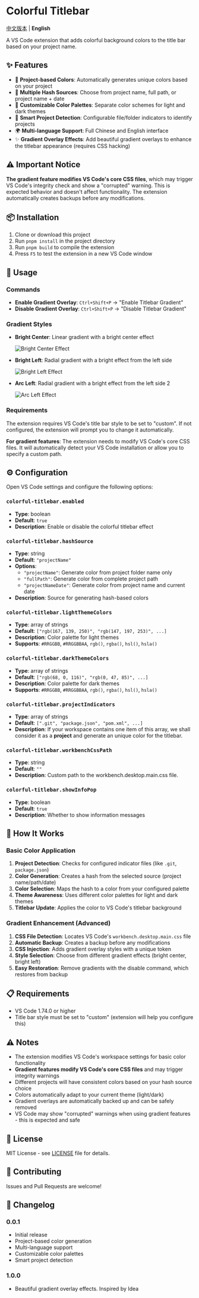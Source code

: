 # Colorful Titlebar

[中文版本](README.zh-cn.md) | **English**

A VS Code extension that adds colorful background colors to the title bar based on your project name.

## ✨ Features

- 🎨 **Project-based Colors**: Automatically generates unique colors based on your project
- 🔄 **Multiple Hash Sources**: Choose from project name, full path, or project name + date
- 🌈 **Customizable Color Palettes**: Separate color schemes for light and dark themes
- 📁 **Smart Project Detection**: Configurable file/folder indicators to identify projects
- 🌍 **Multi-language Support**: Full Chinese and English interface
- ✨ **Gradient Overlay Effects**: Add beautiful gradient overlays to enhance the titlebar appearance (requires CSS hacking)

## ⚠️ Important Notice

**The gradient feature modifies VS Code's core CSS files**, which may trigger VS Code's integrity check and show a "corrupted" warning. This is expected behavior and doesn't affect functionality. The extension automatically creates backups before any modifications.

## 📦 Installation

1. Clone or download this project
2. Run `pnpm install` in the project directory
3. Run `pnpm build` to compile the extension
4. Press `F5` to test the extension in a new VS Code window

## 🚀 Usage

### Commands

- **Enable Gradient Overlay**: `Ctrl+Shift+P` → "Enable Titlebar Gradient"
- **Disable Gradient Overlay**: `Ctrl+Shift+P` → "Disable Titlebar Gradient"

### Gradient Styles

- **Bright Center**: Linear gradient with a bright center effect

  ![Bright Center Effect](assets/light-center.png)

- **Bright Left**: Radial gradient with a bright effect from the left side

  ![Bright Left Effect](assets/light-left.png)

- **Arc Left**: Radial gradient with a bright effect from the left side 2

  ![Arc Left Effect](assets/arc-left.png)

### Requirements

The extension requires VS Code's title bar style to be set to "custom". If not configured, the extension will prompt you to change it automatically.

**For gradient features**: The extension needs to modify VS Code's core CSS files. It will automatically detect your VS Code installation or allow you to specify a custom path.

## ⚙️ Configuration

Open VS Code settings and configure the following options:

### `colorful-titlebar.enabled`

- **Type**: boolean
- **Default**: `true`
- **Description**: Enable or disable the colorful titlebar effect

### `colorful-titlebar.hashSource`

- **Type**: string
- **Default**: `"projectName"`
- **Options**:
  - `"projectName"`: Generate color from project folder name only
  - `"fullPath"`: Generate color from complete project path
  - `"projectNameDate"`: Generate color from project name and current date
- **Description**: Source for generating hash-based colors

### `colorful-titlebar.lightThemeColors`

- **Type**: array of strings
- **Default**: `["rgb(167, 139, 250)", "rgb(147, 197, 253)", ...]`
- **Description**: Color palette for light themes
- **Supports**: `#RRGGBB`, `#RRGGBBAA`, `rgb()`, `rgba()`, `hsl()`, `hsla()`

### `colorful-titlebar.darkThemeColors`

- **Type**: array of strings
- **Default**: `["rgb(68, 0, 116)", "rgb(0, 47, 85)", ...]`
- **Description**: Color palette for dark themes
- **Supports**: `#RRGGBB`, `#RRGGBBAA`, `rgb()`, `rgba()`, `hsl()`, `hsla()`

### `colorful-titlebar.projectIndicators`

- **Type**: array of strings
- **Default**: `[".git", "package.json", "pom.xml", ...]`
- **Description**: If your workspace contains one item of this array, we shall consider it as a **project** and generate an unique color for the titlebar.

### `colorful-titlebar.workbenchCssPath`

- **Type**: string
- **Default**: `""`
- **Description**: Custom path to the workbench.desktop.main.css file.

### `colorful-titlebar.showInfoPop`

- **Type**: boolean
- **Default**: `true`
- **Description**: Whether to show information messages

## 🔧 How It Works

### Basic Color Application

1. **Project Detection**: Checks for configured indicator files (like `.git`, `package.json`)
2. **Color Generation**: Creates a hash from the selected source (project name/path/date)
3. **Color Selection**: Maps the hash to a color from your configured palette
4. **Theme Awareness**: Uses different color palettes for light and dark themes
5. **Titlebar Update**: Applies the color to VS Code's titlebar background

### Gradient Enhancement (Advanced)

1. **CSS File Detection**: Locates VS Code's `workbench.desktop.main.css` file
2. **Automatic Backup**: Creates a backup before any modifications
3. **CSS Injection**: Adds gradient overlay styles with a unique token
4. **Style Selection**: Choose from different gradient effects (bright center, bright left)
5. **Easy Restoration**: Remove gradients with the disable command, which restores from backup

## 📋 Requirements

- VS Code 1.74.0 or higher
- Title bar style must be set to "custom" (extension will help you configure this)

## ⚠️ Notes

- The extension modifies VS Code's workspace settings for basic color functionality
- **Gradient features modify VS Code's core CSS files** and may trigger integrity warnings
- Different projects will have consistent colors based on your hash source choice
- Colors automatically adapt to your current theme (light/dark)
- Gradient overlays are automatically backed up and can be safely removed
- VS Code may show "corrupted" warnings when using gradient features - this is expected and safe

## 📄 License

MIT License - see [LICENSE](LICENSE) file for details.

## 🤝 Contributing

Issues and Pull Requests are welcome!

## 📝 Changelog

### 0.0.1

- Initial release
- Project-based color generation
- Multi-language support
- Customizable color palettes
- Smart project detection

### 1.0.0

- Beautiful gradient overlay effects. Inspired by Idea

